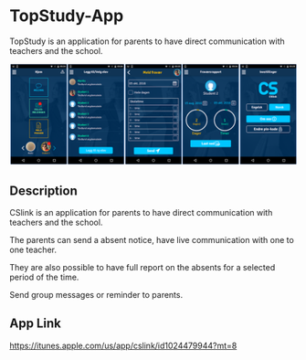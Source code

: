 # TopStudy-App
TopStudy is an application for parents to have direct communication with teachers and the school.

![Cover](./Cover.png)

## Description

CSlink is an application for parents to have direct communication with teachers and the school. 

The parents can send a absent notice, have live communication with one to one teacher.

They are also possible to have full report on the absents for a selected period of the time. 

Send group messages or reminder to parents.

## App Link
https://itunes.apple.com/us/app/cslink/id1024479944?mt=8
